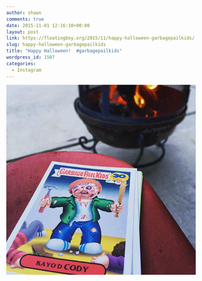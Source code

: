 ```yaml
---
author: shawn
comments: true
date: 2015-11-01 12:16:10+00:00
layout: post
link: https://floatingboy.org/2015/11/happy-halloween-garbagepailkids/
slug: happy-halloween-garbagepailkids
title: "Happy Halloween!  #garbagepailkids"
wordpress_id: 1507
categories:
  - Instagram
---
```


[![Happy Halloween!  #garbagepailkids](/assets/media/2015/11/12071039_1014819928570975_1632222847_n.jpg)](/assets/media/2015/11/12071039_1014819928570975_1632222847_n.jpg)
